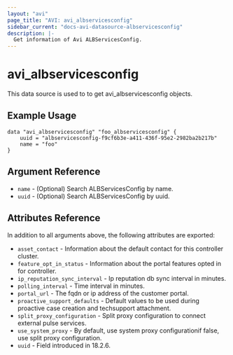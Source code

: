 ```yaml
---
layout: "avi"
page_title: "AVI: avi_albservicesconfig"
sidebar_current: "docs-avi-datasource-albservicesconfig"
description: |-
  Get information of Avi ALBServicesConfig.
---
```


# avi_albservicesconfig

This data source is used to to get avi_albservicesconfig objects.

## Example Usage

```hcl
data "avi_albservicesconfig" "foo_albservicesconfig" {
    uuid = "albservicesconfig-f9cf6b3e-a411-436f-95e2-2982ba2b217b"
    name = "foo"
}
```

## Argument Reference

* `name` - (Optional) Search ALBServicesConfig by name.
* `uuid` - (Optional) Search ALBServicesConfig by uuid.

## Attributes Reference

In addition to all arguments above, the following attributes are exported:

* `asset_contact` - Information about the default contact for this controller cluster.
* `feature_opt_in_status` - Information about the portal features opted in for controller.
* `ip_reputation_sync_interval` - Ip reputation db sync interval in minutes.
* `polling_interval` - Time interval in minutes.
* `portal_url` - The fqdn or ip address of the customer portal.
* `proactive_support_defaults` - Default values to be used during proactive case creation and techsupport attachment.
* `split_proxy_configuration` - Split proxy configuration to connect external pulse services.
* `use_system_proxy` - By default, use system proxy configurationif false, use split proxy configuration.
* `uuid` - Field introduced in 18.2.6.

